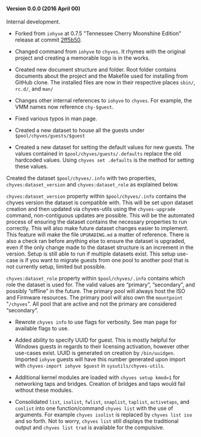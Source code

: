 #### Version 0.0.0 (2016 April 00)

Internal development.

- Forked from `iohyve` at 0.7.5 "Tennessee Cherry Moonshine Edition" release at commit [2ff5b50](https://github.com/pr1ntf/iohyve/commit/2ff5b50d8cda61a8364bd79319152142ac1b4c33).

- Changed command from `iohyve` to `chyves`. It rhymes with the original project and creating a memorable logo is in the works.

- Created new document structure and folder. Root folder contains documents about the project and the Makefile used for installing from GitHub clone. The installed files are now in their respective places `sbin/`, `rc.d/`, and `man/`

- Changes other internal references to `iohyve` to `chyves`. For example, the VMM names now reference `chy-$guest`.

- Fixed various typos in man page.

- Created a new dataset to house all the guests under `$pool/chyves/guests/$guest`

- Created a new dataset for setting the default values for new guests. The values contained in `$pool/chyves/guests/.defaults` replace the old hardcoded values. Using `chyves set .defaults` is the method for setting these values.

Created the dataset `$pool/chyves/.info` with two properties, `chyves:dataset_version` and `chyves:dataset_role` as explained below.

`chyves:dataset_version` property within `$pool/chyves/.info` contains the chyves version the dataset is compatible with. This will be set upon dataset creation and then updated via chyves-utils using the `chyves-upgrade` command, non-contiguous updates are possible. This will be the automated process of ensuring the dataset contains the necessary properties to run correctly. This will also make future dataset changes easier to implement. This feature will make the file `UPGRADING.md` a matter of reference. There is also a check ran before anything else to ensure the dataset is upgraded, even if the only change made to the dataset structure is an increment in the version. Setup is still able to run if multiple datasets exist. This setup use-case is if you want to migrate guests from one pool to another pool that is not currently setup, limited but possible.

`chyves:dataset_role` property within `$pool/chyves/.info` contains which role the dataset is used for. The valid values are “primary”, “secondary”, and possibly “offline” in the future. The primary pool will always host the ISO and Firmware resources. The primary pool will also own the `mountpoint` "`/chyves`". All pool that are active and not the primary are considered “secondary”.

- Rewrote `chyves info` to use flags for verbosity. See man page for available flags to use.

- Added ability to specify UUID for guest. This is mostly helpful for Windows guests in regards to their licensing activation, however other use-cases exist. UUID is generated on creation by `/bin/uuidgen`. Imported `iohyve` guests will have this number generated upon import with `chyves-import iohyve $guest` in `sysutils/chyves-utils`.

- Additional kernel modules are loaded with `chyves setup kmod=1` for networking taps and bridges. Creation of bridges and taps would fail without these modules.

- Consolidated `list`, `isolist`, `fwlist`, `snaplist`, `taplist`, `activetaps`, and `conlist` into one function/command `chyves list` with the use of arguments. For example `chyves isolist` is replaced by `chyves list iso` and so forth. Not to worry, `chyves list` still displays the traditional output and `chyves list trad` is available for the compulsive.
